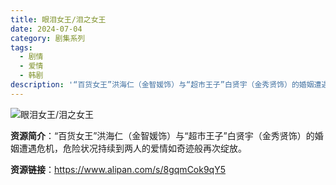 ```yaml
---
title: 眼泪女王/泪之女王
date: 2024-07-04
category: 剧集系列
tags:
  - 剧情
  - 爱情
  - 韩剧
description: '“百货女王”洪海仁（金智媛饰）与“超市王子”白贤宇（金秀贤饰）的婚姻遭遇危机，危险状况持续到两人的爱情如奇迹般再次绽放。'
---
```


![眼泪女王/泪之女王](https://hips.hearstapps.com/hmg-prod/images/0069cdzegy1hn351io2xvj61kw10t15702-66177a9277bf5.jpg)

**资源简介**：“百货女王”洪海仁（金智媛饰）与“超市王子”白贤宇（金秀贤饰）的婚姻遭遇危机，危险状况持续到两人的爱情如奇迹般再次绽放。

**资源链接**：https://www.alipan.com/s/8gqmCok9qY5
